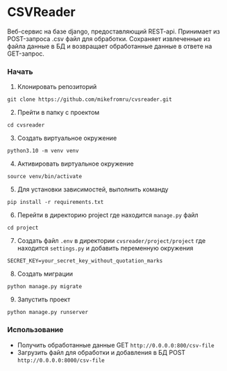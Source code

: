 # CSVReader
Веб-сервис на базе django, предоставляющий REST-api. Принимает из POST-запроса .csv файл для обработки. Сохраняет извлеченные из файла данные в БД и возвращает обработанные данные в ответе на GET-запрос.

### Начать
1. Клонировать репозиторий
```
git clone https://github.com/mikefromru/cvsreader.git
```
2. Прейти в папку с проектом
```
cd cvsreader
```
3. Создать виртуальное окружение
```
python3.10 -m venv venv 
``` 
4. Активировать виртуальное окружение
```
source venv/bin/activate
```
5. Для установки зависимостей, выполнить команду
```
pip install -r requirements.txt
```
6. Перейти в директорию project где находится `manage.py` файл 
```
cd project
```
7. Создать файл `.env` в директории `cvsreader/project/project` где находится `settings.py` и добавить переменную окружения
```env
SECRET_KEY=your_secret_key_without_quotation_marks
``` 
8. Создать миграции
```
python manage.py migrate
```
9. Запустить проект
```
python manage.py runserver
```
### Использование
- Получить обработанные данные GET `http://0.0.0.0:800/csv-file`
- Загрузить файл для обработки и добавления в БД POST `http://0.0.0.0:8000/csv-file`
